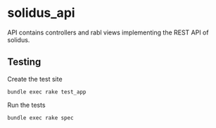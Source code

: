 # solidus\_api

API contains controllers and rabl views implementing the REST API of solidus.

## Testing

Create the test site

    bundle exec rake test_app

Run the tests

    bundle exec rake spec
